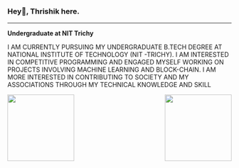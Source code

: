 ### Hey👋, Thrishik here. 
***
**Undergraduate at NIT Trichy**

I AM CURRENTLY PURSUING MY UNDERGRADUATE B.TECH DEGREE AT NATIONAL INSTITUTE OF TECHNOLOGY (NIT -TRICHY). I AM INTERESTED IN COMPETITIVE PROGRAMMING AND ENGAGED MYSELF WORKING ON PROJECTS INVOLVING MACHINE LEARNING AND BLOCK-CHAIN. I AM MORE INTERESTED IN CONTRIBUTING TO SOCIETY AND MY ASSOCIATIONS THROUGH MY TECHNICAL KNOWLEDGE AND SKILL

<img src="https://github-readme-stats.vercel.app/api?username=thrishik7&&show_icons=true&title_color=54d1ff&icon_color=ff860d&text_color=F5F5F5&bg_color=1b1b1b" align="left" height=150em> <img src="https://github-readme-stats.vercel.app/api/top-langs/?username=thrishik7&layout=compact" align="right" height=150em>

